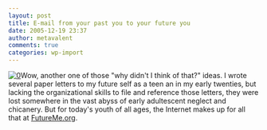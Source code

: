 ```yaml
---
layout: post
title: E-mail from your past you to your future you
date: 2005-12-19 23:37
author: metavalent
comments: true
categories: wp-import
---
```

<!--Lead Photo --><a href="http://www.FutureMe.org/"><img src="http://futureme.org/img/logo.gif" border="0" alt="0" /></a><!-- Commentary -->Wow, another one of those "why didn't I think of that?" ideas.  I wrote several paper letters to my future self as a teen an in my early twenties, but lacking the organizational skills to file and reference those letters, they were lost somewhere in the vast abyss of early adultescent neglect and chicanery.  But for today's youth of all ages, the Internet makes up for all that at <a href="http://www.FutureMe.org/">FutureMe.org</a>.
